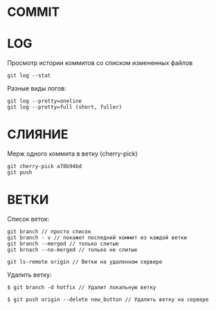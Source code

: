 
# COMMIT


# LOG

Просмотр истории коммитов со списком измененных файлов

```
git log --stat
```

Разные виды логов: 

```
git log --pretty=oneline
git log --pretty=full (short, fuller)
```

# СЛИЯНИЕ

Мерж одного коммита в ветку (cherry-pick)

```
git cherry-pick a78b94bd
git push
```

# ВЕТКИ

Список веток:

```
git branch // просто список
git branch - v // покажет последний коммит из каждой ветки
git branch --merged // только слитые 
git brnach --no-merged // только не слитые

git ls-remote origin // Ветки на удаленном сервере
```

Удалить ветку:

```
$ git branch -d hotfix // Удалит локальную ветку

$ git push origin --delete new_button // Удалить ветку на сервере
```